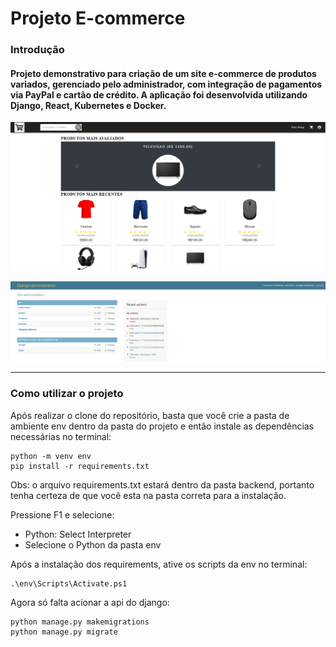# Projeto E-commerce

### Introdução
#### Projeto demonstrativo para criação de um site e-commerce de produtos variados, gerenciado pelo administrador, com integração de pagamentos via PayPal e cartão de crédito. A aplicação foi desenvolvida utilizando Django, React, Kubernetes e Docker.


<p align="center">
  <img src="ecommerce.PNG" alt="react" />
</p>



<p align="center">
  <img src="django.PNG" alt="django" />
</p>

---

### Como utilizar o projeto

Após realizar o clone do repositório, basta que você crie a pasta de ambiente env dentro da pasta do projeto e então instale as dependências necessárias no terminal:
```
python -m venv env
pip install -r requirements.txt
```
Obs: o arquivo requirements.txt estará dentro da pasta backend, portanto tenha certeza de que você esta na pasta correta para a instalação.

Pressione F1 e selecione:
- Python: Select Interpreter
- Selecione o Python da pasta env

Após a instalação dos requirements, ative os scripts da env no terminal:
```
.\env\Scripts\Activate.ps1
```

Agora só falta acionar a api do django:
```
python manage.py makemigrations
python manage.py migrate
```

